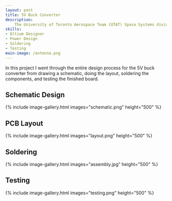 ```yaml
---
layout: post
title: 5V Buck Converter
description:
    The University of Toronto Aerospace Team (UTAT) Space Systems division is developing the FINCH satellite. To power components of the satellite such as the star tracker and the transceiver, swithching converters are used to convert battery voltage to 5V. 
skills: 
- Altium Designer
- Power Design
- Soldering
- Testing
main-image: /antenna.png
---
```


In this project I went through the entire design process for the 5V buck converter from drawing a schematic, doing the layout, soldering the components, and testing the finished board.

## Schematic Design
{% include image-gallery.html images="schematic.png" height="500" %} 


## PCB Layout
{% include image-gallery.html images="layout.png" height="500" %} 


## Soldering
{% include image-gallery.html images="assembly.jpg" height="500" %} 


## Testing
{% include image-gallery.html images="testing.png" height="500" %} 

